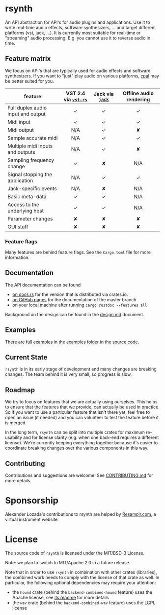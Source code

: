 # rsynth

An API abstraction for API's for audio plugins and applications.
Use it to write real-time audio effects, software synthesizers, ... and target different platforms
(vst, jack, ...).
It is currently most suitable for real-time or "streaming" audio processing.
E.g. you cannot use it to reverse audio in time.

## Feature matrix

We focus on API's that are typically used for audio effects and software synthesizers.
If you want to "just" play audio on various platforms, [cpal](https://crates.io/crates/cpal) may
be better suited for you.

| feature |  VST 2.4 via [`vst-rs`]      | Jack via [`jack`] | Offline audio rendering |
|---------|:------------------------------:|:-----------------:|:-----------------------:|
| Full duplex audio input and output |  ✓  |        ✓          |           ✓             |
| Midi input                         |  ✓  |        ✓          |           ✓             |
| Midi output                        | N/A |        ✓          |           ✘             |
| Sample accurate midi               | N/A |        ✓          |           ✓             |
| Multiple midi inputs and outputs   | N/A |        ✓          |           ✘             |
| Sampling frequency change          |  ✓  |        ✘          |          N/A            |
| Signal stopping the application    | N/A |        ✓          |           ✓             |
| Jack-specific events               | N/A |        ✘          |          N/A            |
| Basic meta-data                    |  ✓  |        ✓          |          N/A            |
| Access to the underlying host      |  ✓  |        ✓          |          N/A            |
| Parameter changes                  |  ✘  |        ✘          |           ✘             |
| GUI stuff                          |  ✘  |        ✘          |           ✘             |

### Feature flags

Many features are behind feature flags. See the `Cargo.toml` file for more information.

## Documentation

The API documentation can be found
* [on docs.rs](https://docs.rs/rsynth/) for the version that is distributed via crates.io.
* [on GitHub pages](https://pieterpenninckx.github.io/rsynth/rsynth) for the documentation of the master branch
* on your local machine after running `cargo rustdoc --features all`

Background on the design can be found in the [design.md](design.md) document.

## Examples
There are full examples in 
[the examples folder in the source code](https://github.com/PieterPenninckx/rsynth/tree/master/examples).


## Current State

`rsynth` is in its early stage of development and many changes are breaking changes.
The team behind it is very small, so progress is slow.

## Roadmap

We try to focus on features that we are actually using ourselves.
This helps to ensure that the features that we provide, can actually be used in practice.
So if you want to use a particular feature that isn't there yet, feel free to open an issue (if
needed) and you can volunteer to test the feature before it is merged.

In the long term, `rsynth` can be split into multiple crates for maximum re-usability
and for license clarity (e.g. when one back-end requires a different license).
We're currently keeping everything together because it's easier to coordinate breaking changes
over the various components in this way.

## Contributing

Contributions and suggestions are welcome!
See [CONTRIBUTING.md](CONTRIBUTING.md) for more details.

# Sponsorship

Alexander Lozada's contributions to rsynth are helped by [Resamplr.com](https://resamplr.com/), a virtual instrument website.

# License 

The source code of `rsynth` is licensed under the MIT/BSD-3 License.

Note: we plan to switch to MIT/Apache 2.0 in a future release.

Note that in order to use `rsynth` in combination with other crates (libraries), the combined work needs
to comply with the license of that crate as well. In particular, the following optional dependencies may require your attention:
* the `hound` crate (behind the `backend-combined-hound` feature) uses the Apache license, see [its readme](https://github.com/ruuda/hound#license) for more details
* the `wav` crate (behind the `backend-combined-wav` feature) uses the LGPL license

[`vst-rs`]: https://github.com/RustAudio/vst-rs
[`jack`]:https://crates.io/crates/jack
